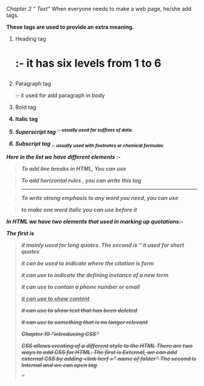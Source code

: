  *Chapter 2 “ Text”*
When everyone needs to make a web page, he/she add tags. 

**These tags are used to provide an extra meaning.**

1. Heading tag <h1> :- it has six levels from 1 to 6 

2. Paragraph tag <p> :- it used for add paragraph in body 

3. Bold tag <b> 

4. Italic tag <i>

5. Superscript tag <sup>:- usually used for suffixes of data.

6. Subscript tag <sub>:- usually used with footnotes or chemical formulas


 
Here in the list we have different elements :- 

> To add line breaks in HTML, You can use <br/> 

> To add horizontal rules , you can write this tag <hr/>

> To write strong emphasis to any word you need, you can use <strong>

> to make one word italic you can use before it <em>



**In HTML we have two elements that used in marking up quotations:-**

The first is <blockquote> it mainly used for long quotes.
 The second is <q> it used for short quotes

<cite> it can be used to indicate where the citation is form 

<dfn> it can use to indicate the defining instance of a new term

<address> it can use to contain a phone number or email

<ins> it can use to show content 

<del> it can use to show text that has been deleted 

<s> it can use to something that is no longer relevant



 Chapter 10 “introducing CSS”

CSS allows creating of a different style to the HTML 
There are two ways to add CSS for HTML. The first is External, we can add external CSS by adding <link herf =” name of folder” 
The second is Internal and we can open tag <style> and write all CSS we need then close the tag .

**In CSS we have something called Selector** 
*Types of selecors :-* 
1. Universal Selector :- (*) selects all HTML elements on the page.

2. Type Selector :- Matches element names

3. Class Selector :- Selects all elements with class="intro" 

4. ID Selector :- is used to select the HTML element using the ID attribute to apply a style to it

5. Child Selector :- Matches an element that is a direct child of another 

6. Descendant Selector :- Matches an element that is a descendent of another specified element. 

7. Adjacent Sibling Selector :- Matches an element that is the next sibling of another

8. General Sibling Selector :- Matches an element that is a sibling of another, although it does not have to be the directly preceding element



*Chapter 2: “Basic JavaScript Instructions”*

> Statements:- is an instruction that a computer can follow one-by-one each instruction are known as a statement, and it must end with a semicolon. 

> Comments:- in JavaScript, we use comments to explain what the code does, so they make code easier and understandable. It can either multi-line or single line.


*what is variable ?* 
Variables are containers for storing data values. 


*How to declare variables ?*
Variable keyword   variable name ;

Javascript has Data types:- 
1. Number = it does mathematics 
2. String = consist of letters and characters 
3. Boolean = it's can be only True or false 

It also has Expression 
Types of expression :-
1. Expression that just assigns a value to a variable.
2. Expression that uses two or more values to return a single value.
Expression rely on the thing known as operators 
Operators can be:- 
1. Assignment 
2. Comparison 
3. Arthamatic 
4. Logical
5. Single



*Chapter 4: “Decisions and Loops”* 

In some cases, Javascript code can take more than one path which means the browser runs different situations 
To decide which path to take it relies on three things :- 

1. Evaluation 
2. Decision 
3. Loops

**There are two components to a decision :-** 
1. Evaluation of a condition
2. Conditional statements 

**Comparison operators** 
== is equal to
!= is not equal to 
=== strict equal to
!== strict not equal to 
> greater than
< less than
>= greater than or equal
<= less than or equal

**Logical operators** 
&& logical and
| | logical or
! logical not 


**If statement :-**  
if statement can be followed by an optional else statement, which executes when the Boolean expression is false.
Syntax :- 
example :- if(boolean_expression) {
    statement(s) will execute if the boolean expression is true
} else {
    statement(s) will execute if the boolean expression is false 
}

**while loop**
A while loop is a control flow statement that allows code to be executed repeatedly based on a given Boolean condition. The while loop can be thought of as a repeating if statement.
Syntax :
while (boolean condition)
{
   loop statements...
}

**for loop** 
For loop provides a concise way of writing the loop structure. Unlike a while loop, a for statement consumes the initialization, condition and increment/decrement in one line thereby providing a shorter, easy to debug structure of looping.
Syntax: for (initialization condition; testing condition; 
increment/decrement)
{
    statement(s)
}